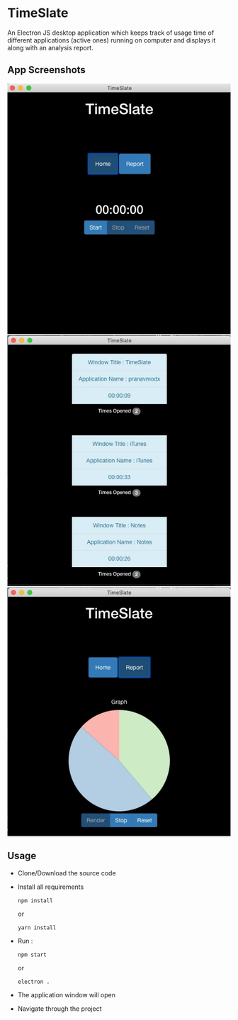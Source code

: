 # TimeSlate
An Electron JS desktop application which keeps track of usage time of different applications (active ones) running on computer and displays it along with an analysis report.

## App Screenshots

![GitHub Logo](1.jpeg)
![GitHub Logo](2.jpeg)
![GitHub Logo](3.jpeg)

## Usage

* Clone/Download the source code
  
* Install all requirements
  ``` 
  npm install
  ```
  or 
  ```
  yarn install
  ```
  
* Run :
  ```
  npm start
  ```
  or 
  ```
  electron .
  ```

* The application window will open

* Navigate through the project

